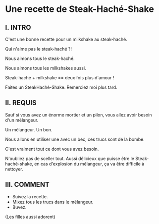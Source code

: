 Une recette de Steak-Haché-Shake
================================

I. INTRO
--------

C'est une bonne recette pour un milkshake au steak-haché.

Qui n'aime pas le steak-haché ?!

Nous aimons tous le steak-haché.

Nous aimons tous les milkshakes aussi.

Steak-haché + milkshake == deux fois plus d'amour !

Faites un SteakHaché-Shake. Remerciez moi plus tard.

II. REQUIS
----------

Sauf si vous avez un énorme mortier et un pilon, vous allez avoir besoin d'un mélangeur.

Un mélangeur. Un bon.

Nous allons en utiliser une avec un bec, ces trucs sont de la bombe.

C'est vraiment tout ce dont vous avez besoin.

N'oubliez pas de sceller tout. Aussi délicieux que puisse être le Steak-haché-shake, en cas d'explosion du mélangeur, ça va être difficile à nettoyer.

III. COMMENT
------------

- Suivez la recette.
- Mixez tous les trucs dans le mélangeur.
- Buvez.

(Les filles aussi adorent)
